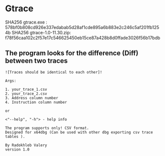 # Gtrace

SHA256 gtrace.exe : 578bf0b808cd926e337edabab5d28af1cde895a6b883e2c246c5af201fb1254b
SHA256 gtrace-1.0-11.30.zip: f78f56caa102c2f57e17c546625450eb15ce87a428b8d0ffade3026f56b17bdb

## The program looks for the difference (Diff) between two traces

    ![Traces should be identical to each other]!

    Args:

    1. your_trace_1.csv
    2. your_trace_2.csv
    3. Address column number
    4. Instruction column number

    or

    <"--help", "-h"> - help info

    The program supports only! CSV format.
    Designed for x64dbg (Can be used with other dbg exporting csv trace tables ).

    By Radokhleb Valery
    version 1.0
